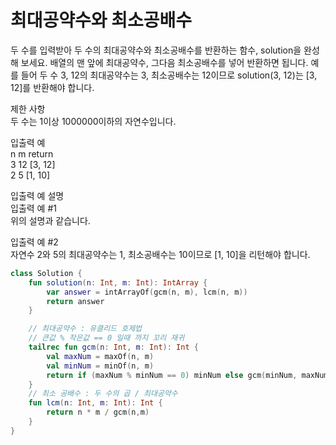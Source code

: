 # 최대공약수와 최소공배수
두 수를 입력받아 두 수의 최대공약수와 최소공배수를 반환하는 함수, solution을 완성해 보세요. 배열의 맨 앞에 최대공약수, 그다음 최소공배수를 넣어 반환하면 됩니다. 예를 들어 두 수 3, 12의 최대공약수는 3, 최소공배수는 12이므로 solution(3, 12)는 [3, 12]를 반환해야 합니다.   
   
제한 사항   
두 수는 1이상 1000000이하의 자연수입니다.   
   
입출력 예   
n	      m	      return   
3	      12	      [3, 12]   
2	      5	      [1, 10]   
   
입출력 예 설명   
입출력 예 #1   
위의 설명과 같습니다.   

입출력 예 #2   
자연수 2와 5의 최대공약수는 1, 최소공배수는 10이므로 [1, 10]을 리턴해야 합니다.
   
```kotlin
class Solution {
    fun solution(n: Int, m: Int): IntArray {
        var answer = intArrayOf(gcm(n, m), lcm(n, m))
        return answer
    }

    // 최대공약수 : 유클리드 호제법
    // 큰값 % 작은값 == 0 일때 까지 꼬리 재귀
    tailrec fun gcm(n: Int, m: Int): Int {
        val maxNum = maxOf(n, m)
        val minNum = minOf(n, m)
        return if (maxNum % minNum == 0) minNum else gcm(minNum, maxNum % minNum)
    }
    // 최소 공배수 : 두 수의 곱 / 최대공약수
    fun lcm(n: Int, m: Int): Int {
        return n * m / gcm(n,m)
    }
}
```
